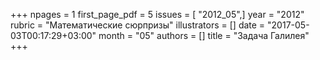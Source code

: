 +++
npages = 1
first_page_pdf = 5
issues = [ "2012_05",]
year = "2012"
rubric = "Математические сюрпризы"
illustrators = []
date = "2017-05-03T00:17:29+03:00"
month = "05"
authors = []
title = "Задача Галилея"
+++
